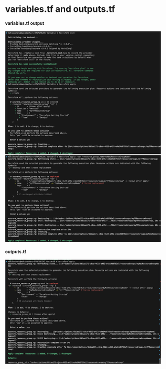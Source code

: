 # variables.tf and outputs.tf

#### variables.tf output
![variable](https://github.com/mahimasharu2208/Azure-ops-tf/blob/main/Variable/Screenshots/Variable1.png)
![variable](https://github.com/mahimasharu2208/Azure-ops-tf/blob/main/Variable/Screenshots/Variable2.png)


#### outputs.tf
![variable](https://github.com/mahimasharu2208/Azure-ops-tf/blob/main/Variable/Screenshots/Output1.png)
